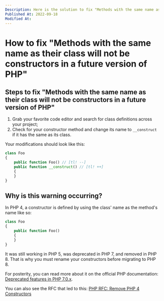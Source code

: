 ```yaml
---
Description: Here is the solution to fix "Methods with the same name as their class will not be constructors in a future version of PHP" warnings.
Published At: 2022-09-18
Modified At:
---
```


# How to fix "Methods with the same name as their class will not be constructors in a future version of PHP"

## Steps to fix "Methods with the same name as their class will not be constructors in a future version of PHP"

1. Grab your favorite code editor and search for class definitions across your project;
2. Check for your constructor method and change its name to `__construct` if it has the same as its class.

Your modifications should look like this:

```php
class Foo
{
    public function Foo() // [tl! --]
    public function __construct() // [tl! ++]
    {
    }
}
```

## Why is this warning occurring?

In PHP 4, a constructor is defined by using the class' name as the method's name like so:

```php
class Foo
{
    public function Foo()
    {
    }
}
```

It was still working in PHP 5, was deprecated in PHP 7, and removed in PHP 8. That is why you must rename your constructors before migrating to PHP 8.

For posterity, you can read more about it on the official PHP documentation: [Deprecated features in PHP 7.0.x](https://www.php.net/manual/en/migration70.deprecated.php#migration70.deprecated.php4-constructors).

You can also see the RFC that led to this: [PHP RFC: Remove PHP 4 Constructors](https://wiki.php.net/rfc/remove_php4_constructors)
